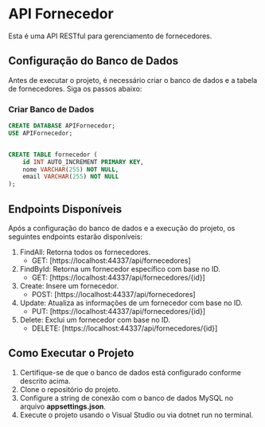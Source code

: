 # API Fornecedor

Esta é uma API RESTful para gerenciamento de fornecedores.

## Configuração do Banco de Dados

Antes de executar o projeto, é necessário criar o banco de dados e a tabela de fornecedores. Siga os passos abaixo:

### Criar Banco de Dados

```sql
CREATE DATABASE APIFornecedor;
USE APIFornecedor;


CREATE TABLE fornecedor (
    id INT AUTO_INCREMENT PRIMARY KEY,
    nome VARCHAR(255) NOT NULL,
    email VARCHAR(255) NOT NULL
);
```




## Endpoints Disponíveis

Após a configuração do banco de dados e a execução do projeto, os seguintes endpoints estarão disponíveis:

1. FindAll: Retorna todos os fornecedores.
	- GET: [https://localhost:44337/api/fornecedores]
2. FindById: Retorna um fornecedor específico com base no ID.
	- GET: [https://localhost:44337/api/fornecedores/{id}]
3. Create: Insere um fornecedor.
	- POST: [https://localhost:44337/api/fornecedores]
4. Update: Atualiza as informações de um fornecedor com base no ID. 
	- PUT: [https://localhost:44337/api/fornecedores/{id}]
5. Delete: Exclui um fornecedor com base no ID.
	- DELETE: [https://localhost:44337/api/fornecedores/{id}]


## Como Executar o Projeto
1. Certifique-se de que o banco de dados está configurado conforme descrito acima.
2. Clone o repositório do projeto.
3. Configure a string de conexão com o banco de dados MySQL no arquivo **appsettings.json**.
4. Execute o projeto usando o Visual Studio ou via dotnet run no terminal.


